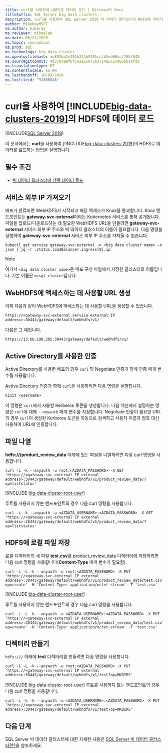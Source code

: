 ```yaml
---
title: curl을 사용하여 HDFS로 데이터 로드 | Microsoft Docs
titleSuffix: SQL Server big data clusters
description: curl을 사용하여 SQL Server 2019 빅 데이터 클러스터의 HDFS에 데이터를 로드합니다.
author: MikeRayMSFT
ms.author: mikeray
ms.reviewer: mihaelab
ms.date: 06/22/2020
ms.topic: conceptual
ms.prod: sql
ms.technology: big-data-cluster
ms.openlocfilehash: ae893bb1e291b244b5101ccfb2ed66bcf765f049
ms.sourcegitcommit: 4d370399f6f142e25075b3714e5c2ce056b1bfd0
ms.translationtype: HT
ms.contentlocale: ko-KR
ms.lasthandoff: 10/09/2020
ms.locfileid: "91866848"
---
```

# <a name="use-curl-to-load-data-into-hdfs-on-big-data-clusters-2019"></a>curl을 사용하여 [!INCLUDE[big-data-clusters-2019](../includes/ssbigdataclusters-ss-nover.md)]의 HDFS에 데이터 로드

[!INCLUDE[SQL Server 2019](../includes/applies-to-version/sqlserver2019.md)]

이 문서에서는 **curl**을 사용하여 [!INCLUDE[big-data-clusters-2019](../includes/ssbigdataclusters-ver15.md)]의 HDFS로 데이터를 로드하는 방법을 설명합니다.

## <a name="prerequisites"></a><a id="prereqs"></a> 필수 조건

- [빅 데이터 클러스터에 샘플 데이터 로드](tutorial-load-sample-data.md)

## <a name="obtain-the-service-external-ip"></a>서비스 외부 IP 가져오기

배포가 완료되면 WebHDFS가 시작되고 해당 액세스가 Knox를 통과합니다. Knox 엔드포인트는 **gateway-svc-external**이라는 Kubernetes 서비스를 통해 공개됩니다.  파일을 업로드/다운로드하는 데 필요한 WebHDFS URL을 만들려면 **gateway-svc-external** 서비스 외부 IP 주소와 빅 데이터 클러스터의 이름이 필요합니다. 다음 명령을 실행하여 **gateway-svc-external** 서비스 외부 IP 주소를 가져올 수 있습니다.

```terminal
kubectl get service gateway-svc-external -n <big data cluster name> -o json | jq -r .status.loadBalancer.ingress[0].ip
```

> [!NOTE]
> 여기서 `<big data cluster name>`은 배포 구성 파일에서 지정한 클러스터의 이름입니다. 기본 이름은 `mssql-cluster`입니다.

## <a name="construct-the-url-to-access-webhdfs"></a>WebHDFS에 액세스하는 데 사용할 URL 생성

이제 다음과 같이 WebHDFS에 액세스하는 데 사용할 URL을 생성할 수 있습니다.

`https://<gateway-svc-external service external IP address>:30443/gateway/default/webhdfs/v1/`

다음은 그 예입니다.

`https://13.66.190.205:30443/gateway/default/webhdfs/v1/`

## <a name="authentication-with-active-directory"></a>Active Directory를 사용한 인증

Active Directory를 사용한 배포의 경우 `curl` 및 Negotiate 인증과 함께 인증 매개 변수를 사용합니다. 

Active Directory 인증과 함께 `curl`을 사용하려면 다음 명령을 실행합니다.

```
kinit <username>
```

이 명령은 `curl`에서 사용할 Kerberos 토큰을 생성합니다. 다음 섹션에서 설명하는 명령은 `curl`에 대해 `--anyauth` 매개 변수를 지정합니다. Negotiate 인증이 필요한 URL의 경우 `curl`이 생성된 Kerberos 토큰을 자동으로 검색하고 사용자 이름과 암호 대신 사용하여 URL에 인증합니다.

## <a name="list-a-file"></a>파일 나열

**hdfs:///product_review_data** 아래에 있는 파일을 나열하려면 다음 curl 명령을 사용합니다.

```terminal
curl -i -k --anyauth -u root:<AZDATA_PASSWORD> -X GET 'https://<gateway-svc-external IP external address>:30443/gateway/default/webhdfs/v1/product_review_data/?op=liststatus'
```

[!INCLUDE [big-data-cluster-root-user](../includes/big-data-cluster-root-user.md)]

루트를 사용하지 않는 엔드포인트의 경우 다음 curl 명령을 사용합니다.

```terminal
curl -i -k --anyauth -u <AZDATA_USERNAME>:<AZDATA_PASSWORD> -X GET 'https://<gateway-svc-external IP external address>:30443/gateway/default/webhdfs/v1/product_review_data/?op=liststatus'
```

## <a name="put-a-local-file-into-hdfs"></a>HDFS에 로컬 파일 저장

로컬 디렉터리의 새 파일 **test.csv**를 product_review_data 디렉터리에 저장하려면 다음 curl 명령을 사용합니다(**Content-Type** 매개 변수가 필요함).

```terminal
curl -i -L -k --anyauth -u root:<AZDATA_PASSWORD> -X PUT 'https://<gateway-svc-external IP external address>:30443/gateway/default/webhdfs/v1/product_review_data/test.csv?op=create' -H 'Content-Type: application/octet-stream' -T 'test.csv'
```

[!INCLUDE [big-data-cluster-root-user](../includes/big-data-cluster-root-user.md)]

루트를 사용하지 않는 엔드포인트의 경우 다음 curl 명령을 사용합니다.

```terminal
curl -i -L -k --anyauth -u <AZDATA_USERNAME>:<AZDATA_PASSWORD> -X PUT 'https://<gateway-svc-external IP external address>:30443/gateway/default/webhdfs/v1/product_review_data/test.csv?op=create' -H 'Content-Type: application/octet-stream' -T 'test.csv'
```

## <a name="create-a-directory"></a>디렉터리 만들기

`hdfs:///` 아래에 **test** 디렉터리를 만들려면 다음 명령을 사용합니다.

```terminal
curl -i -L -k --anyauth -u root:<AZDATA_PASSWORD> -X PUT 'https://<gateway-svc-external IP external address>:30443/gateway/default/webhdfs/v1/test?op=MKDIRS'
```

[!INCLUDE [big-data-cluster-root-user](../includes/big-data-cluster-root-user.md)]
루트를 사용하지 않는 엔드포인트의 경우 다음 curl 명령을 사용합니다.

```terminal
curl -i -L -k --anyauth -u <AZDATA_USERNAME>:<AZDATA_PASSWORD> -X PUT 'https://<gateway-svc-external IP external address>:30443/gateway/default/webhdfs/v1/test?op=MKDIRS'
```

## <a name="next-steps"></a>다음 단계

SQL Server 빅 데이터 클러스터에 대한 자세한 내용은 [SQL Server 빅 데이터 클러스터란?](big-data-cluster-overview.md)을 참조하세요.
